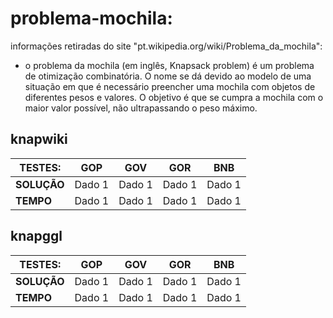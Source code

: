 # problema-mochila:

informações retiradas do site "pt.wikipedia.org/wiki/Problema_da_mochila":

- o problema da mochila (em inglês, Knapsack problem) é um problema de otimização combinatória. O nome se dá devido ao modelo de uma situação em que é necessário preencher uma mochila com objetos de diferentes pesos e valores. O objetivo é que se cumpra a mochila com o maior valor possível, não ultrapassando o peso máximo.

## knapwiki

| TESTES: | GOP | GOV | GOR | BNB |
|-------------|-------------|-------------|-------------|-------------|
| **SOLUÇÃO** | Dado 1      | Dado 1      | Dado 1      | Dado 1      |
| **TEMPO** | Dado 1      | Dado 1      | Dado 1      | Dado 1      |

## knapggl

| TESTES: | GOP | GOV | GOR | BNB |
|-------------|-------------|-------------|-------------|-------------|
| **SOLUÇÃO** | Dado 1      | Dado 1      | Dado 1      | Dado 1      |
| **TEMPO** | Dado 1      | Dado 1      | Dado 1      | Dado 1      |
